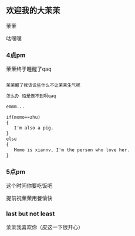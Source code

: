 ## 欢迎我的大茉茉

茉茉

咕嘿嘿

### 4点pm

茉茉终于睡醒了qaq

```markdown

茉茉醒了我该说些什么不让茉茉生气呢

怎么办 怕是做不到啊qaq

emmm...

if(momo==zhu)
{
   I'm also a pig.
}
else 
{
   Momo is xiannv, I'm the person who love her.
}

```


### 5点pm

这个时间你要吃饭吧

提前祝茉茉用餐愉快

### last but not least

茉茉我喜欢你（皮这一下很开心）
